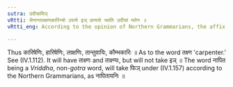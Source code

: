 ```yaml
---
sutra: उदीचामिञ्
vRtti: सेनान्तलक्षणकारिभ्यो ऽपत्ये इञ् प्रत्ययो भवति उदीचां मतेन ॥
vRtti_eng: According to the opinion of Northern Grammarians, the affix 'इञ्' coines in the sense of a descendant, after the words ending in '_sena_,' the word '_lakshana_,' and words expressing artisans.

---
```

Thus कारिषेणिः, हारिषेणिः, लाक्षणिः, तान्तुवायिः, कौम्भकारिः ॥  As to the word तक्ष्ण 'carpenter.' See (IV.1.112). It will have ताक्ष्णः and ताक्ष्ण्यः, but will not take इञ् ॥ The word नापित being a _Vriddha_, non-_gotra_ word, will take फिञ् under (IV.1.157) according to the Northern Grammarians, as नापितायनिः ॥